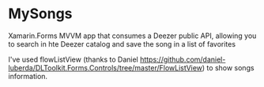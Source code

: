 # MySongs

Xamarin.Forms MVVM app that consumes a Deezer public API, allowing you to search in hte Deezer catalog and save the song in a list of favorites

I've used flowListView (thanks to Daniel https://github.com/daniel-luberda/DLToolkit.Forms.Controls/tree/master/FlowListView) to show songs information.



